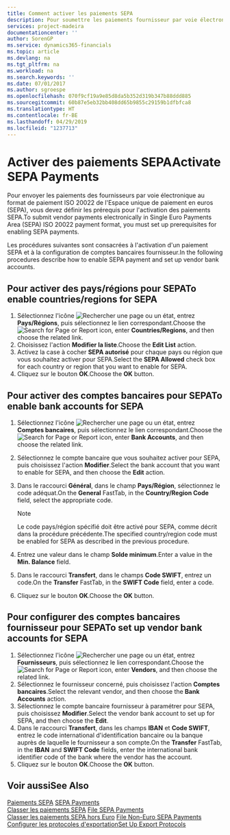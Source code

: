 ```yaml
---
title: Comment activer les paiements SEPA
description: Pour soumettre les paiements fournisseur par voie électronique au format de paiement Single Euro Payments Area (SEPA) ISO 20022, vous devez configurer des conditions préalables pour l'activation des paiements SEPA.
services: project-madeira
documentationcenter: ''
author: SorenGP
ms.service: dynamics365-financials
ms.topic: article
ms.devlang: na
ms.tgt_pltfrm: na
ms.workload: na
ms.search.keywords: ''
ms.date: 07/01/2017
ms.author: sgroespe
ms.openlocfilehash: 070f9cf19a9e85d8da5b352d319b347b88ddd885
ms.sourcegitcommit: 60b87e5eb32bb408dd65b9855c29159b1dfbfca8
ms.translationtype: HT
ms.contentlocale: fr-BE
ms.lasthandoff: 04/29/2019
ms.locfileid: "1237713"
---
```

# <a name="activate-sepa-payments"></a><span data-ttu-id="351fb-103">Activer des paiements SEPA</span><span class="sxs-lookup"><span data-stu-id="351fb-103">Activate SEPA Payments</span></span>
<span data-ttu-id="351fb-104">Pour envoyer les paiements des fournisseurs par voie électronique au format de paiement ISO 20022 de l'Espace unique de paiement en euros (SEPA), vous devez définir les prérequis pour l'activation des paiements SEPA.</span><span class="sxs-lookup"><span data-stu-id="351fb-104">To submit vendor payments electronically in Single Euro Payments Area (SEPA) ISO 20022 payment format, you must set up prerequisites for enabling SEPA payments.</span></span>  

<span data-ttu-id="351fb-105">Les procédures suivantes sont consacrées à l'activation d'un paiement SEPA et à la configuration de comptes bancaires fournisseur.</span><span class="sxs-lookup"><span data-stu-id="351fb-105">In the following procedures describe how to enable SEPA payment and set up vendor bank accounts.</span></span>  

## <a name="to-enable-countriesregions-for-sepa"></a><span data-ttu-id="351fb-106">Pour activer des pays/régions pour SEPA</span><span class="sxs-lookup"><span data-stu-id="351fb-106">To enable countries/regions for SEPA</span></span>  

1.  <span data-ttu-id="351fb-107">Sélectionnez l'icône ![Rechercher une page ou un état](../../media/ui-search/search_small.png "icône Rechercher une page ou un état"), entrez **Pays/Régions**, puis sélectionnez le lien correspondant.</span><span class="sxs-lookup"><span data-stu-id="351fb-107">Choose the ![Search for Page or Report](../../media/ui-search/search_small.png "Search for Page or Report icon") icon, enter **Countries/Regions**, and then choose the related link.</span></span>  
2.  <span data-ttu-id="351fb-108">Choisissez l'action **Modifier la liste**.</span><span class="sxs-lookup"><span data-stu-id="351fb-108">Choose the **Edit List** action.</span></span>  
3.  <span data-ttu-id="351fb-109">Activez la case à cocher **SEPA autorisé** pour chaque pays ou région que vous souhaitez activer pour SEPA.</span><span class="sxs-lookup"><span data-stu-id="351fb-109">Select the **SEPA Allowed** check box for each country or region that you want to enable for SEPA.</span></span>  
4.  <span data-ttu-id="351fb-110">Cliquez sur le bouton **OK**.</span><span class="sxs-lookup"><span data-stu-id="351fb-110">Choose the **OK** button.</span></span>  

## <a name="to-enable-bank-accounts-for-sepa"></a><span data-ttu-id="351fb-111">Pour activer des comptes bancaires pour SEPA</span><span class="sxs-lookup"><span data-stu-id="351fb-111">To enable bank accounts for SEPA</span></span>  

1.  <span data-ttu-id="351fb-112">Sélectionnez l'icône ![Rechercher une page ou un état](../../media/ui-search/search_small.png "icône Rechercher une page ou un état"), entrez **Comptes bancaires**, puis sélectionnez le lien correspondant.</span><span class="sxs-lookup"><span data-stu-id="351fb-112">Choose the ![Search for Page or Report](../../media/ui-search/search_small.png "Search for Page or Report icon") icon, enter **Bank Accounts**, and then choose the related link.</span></span>  
2.  <span data-ttu-id="351fb-113">Sélectionnez le compte bancaire que vous souhaitez activer pour SEPA, puis choisissez l'action **Modifier**.</span><span class="sxs-lookup"><span data-stu-id="351fb-113">Select the bank account that you want to enable for SEPA, and then choose the **Edit** action.</span></span>  
3.  <span data-ttu-id="351fb-114">Dans le raccourci **Général**, dans le champ **Pays/Région**, sélectionnez le code adéquat.</span><span class="sxs-lookup"><span data-stu-id="351fb-114">On the **General** FastTab, in the **Country/Region Code** field, select the appropriate code.</span></span>  

    > [!NOTE]  
    >  <span data-ttu-id="351fb-115">Le code pays/région spécifié doit être activé pour SEPA, comme décrit dans la procédure précédente.</span><span class="sxs-lookup"><span data-stu-id="351fb-115">The specified country/region code must be enabled for SEPA as described in the previous procedure.</span></span>  

4.  <span data-ttu-id="351fb-116">Entrez une valeur dans le champ **Solde minimum**.</span><span class="sxs-lookup"><span data-stu-id="351fb-116">Enter a value in the **Min. Balance** field.</span></span>  
5.  <span data-ttu-id="351fb-117">Dans le raccourci **Transfert**, dans le champs **Code SWIFT**, entrez un code.</span><span class="sxs-lookup"><span data-stu-id="351fb-117">On the **Transfer** FastTab, in the **SWIFT Code** field, enter a code.</span></span>  
6.  <span data-ttu-id="351fb-118">Cliquez sur le bouton **OK**.</span><span class="sxs-lookup"><span data-stu-id="351fb-118">Choose the **OK** button.</span></span>  

## <a name="to-set-up-vendor-bank-accounts-for-sepa"></a><span data-ttu-id="351fb-119">Pour configurer des comptes bancaires fournisseur pour SEPA</span><span class="sxs-lookup"><span data-stu-id="351fb-119">To set up vendor bank accounts for SEPA</span></span>  

1.  <span data-ttu-id="351fb-120">Sélectionnez l'icône ![Rechercher une page ou un état](../../media/ui-search/search_small.png "icône Rechercher une page ou un état"), entrez **Fournisseurs**, puis sélectionnez le lien correspondant.</span><span class="sxs-lookup"><span data-stu-id="351fb-120">Choose the ![Search for Page or Report](../../media/ui-search/search_small.png "Search for Page or Report icon") icon, enter **Vendors**, and then choose the related link.</span></span>  
2.  <span data-ttu-id="351fb-121">Sélectionnez le fournisseur concerné, puis choisissez l'action **Comptes bancaires**.</span><span class="sxs-lookup"><span data-stu-id="351fb-121">Select the relevant vendor, and then choose the **Bank Accounts** action.</span></span>  
3.  <span data-ttu-id="351fb-122">Sélectionnez le compte bancaire fournisseur à paramétrer pour SEPA, puis choisissez **Modifier**.</span><span class="sxs-lookup"><span data-stu-id="351fb-122">Select the vendor bank account to set up for SEPA, and then choose the **Edit**.</span></span>  
4.  <span data-ttu-id="351fb-123">Dans le raccourci **Transfert**, dans les champs **IBAN** et **Code SWIFT**, entrez le code international d'identification bancaire ou la banque auprès de laquelle le fournisseur a son compte.</span><span class="sxs-lookup"><span data-stu-id="351fb-123">On the **Transfer** FastTab, in the **IBAN** and **SWIFT Code** fields, enter the international bank identifier code of the bank where the vendor has the account.</span></span>  
5.  <span data-ttu-id="351fb-124">Cliquez sur le bouton **OK**.</span><span class="sxs-lookup"><span data-stu-id="351fb-124">Choose the **OK** button.</span></span>  

## <a name="see-also"></a><span data-ttu-id="351fb-125">Voir aussi</span><span class="sxs-lookup"><span data-stu-id="351fb-125">See Also</span></span>  
 <span data-ttu-id="351fb-126">[Paiements SEPA](sepa-payments.md) </span><span class="sxs-lookup"><span data-stu-id="351fb-126">[SEPA Payments](sepa-payments.md) </span></span>  
 <span data-ttu-id="351fb-127">[Classer les paiements SEPA](how-to-file-sepa-payments.md) </span><span class="sxs-lookup"><span data-stu-id="351fb-127">[File SEPA Payments](how-to-file-sepa-payments.md) </span></span>  
 <span data-ttu-id="351fb-128">[Classer les paiements SEPA hors Euro](how-to-file-non-euro-sepa-payments.md) </span><span class="sxs-lookup"><span data-stu-id="351fb-128">[File Non-Euro SEPA Payments](how-to-file-non-euro-sepa-payments.md) </span></span>  
 [<span data-ttu-id="351fb-129">Configurer les protocoles d'exportation</span><span class="sxs-lookup"><span data-stu-id="351fb-129">Set Up Export Protocols</span></span>](how-to-set-up-export-protocols.md)
